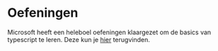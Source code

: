 # Oefeningen

Microsoft heeft een heleboel oefeningen klaargezet om de basics van typescript te leren. Deze kun je [hier](https://typescript-exercises.github.io/#exercise=2&file=%2Findex.ts) terugvinden.
